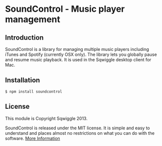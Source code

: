 # SoundControl - Music player management


## Introduction

SoundControl is a library for managing multiple music players including iTunes and Spotify (currently OSX only). The library lets you globally pause and resume music playback. It is used in the Sqwiggle desktop client for Mac.


## Installation
 
    $ npm install soundcontrol


## License

This module is Copyright Sqwiggle 2013.

SoundControl is released under the MIT license. It is simple and easy to understand and places almost no restrictions on what you can do with the software. [More Information](http://en.wikipedia.org/wiki/MIT_License)